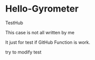 # Hello-Gyrometer
TestHub

This case is not all written by me

It just for test if GitHub Function is work.

try to modify test
